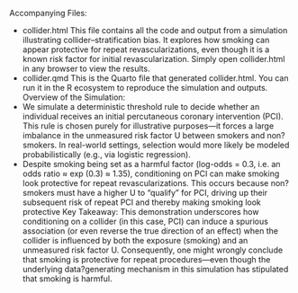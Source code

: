 Accompanying Files:
* collider.html
This file contains all the code and output from a simulation illustrating collider–stratification bias. It explores how smoking can appear protective for repeat revascularizations, even though it is a known risk factor for initial revascularization. Simply open collider.html in any browser to view the results.
* collider.qmd
This is the Quarto file that generated collider.html. You can run it in the R ecosystem to reproduce the simulation and outputs.
Overview of the Simulation:
* We simulate a deterministic threshold rule to decide whether an individual receives an initial percutaneous coronary intervention (PCI). This rule is chosen purely for illustrative purposes—it forces a large imbalance in the unmeasured risk factor U between smokers and non?smokers. In real-world settings, selection would more likely be modeled probabilistically (e.g., via logistic regression).
* Despite smoking being set as a harmful factor (log-odds = 0.3, i.e. an odds ratio ≈ exp (0.3) ≈ 1.35), conditioning on PCI can make smoking look protective for repeat revascularizations. This occurs because non?smokers must have a higher U to “qualify” for PCI, driving up their subsequent risk of repeat PCI and thereby making smoking look protective
Key Takeaway:
This demonstration underscores how conditioning on a collider (in this case, PCI) can induce a spurious association (or even reverse the true direction of an effect) when the collider is influenced by both the exposure (smoking) and an unmeasured risk factor U. Consequently, one might wrongly conclude that smoking is protective for repeat procedures—even though the underlying data?generating mechanism in this simulation has stipulated that smoking is harmful.


